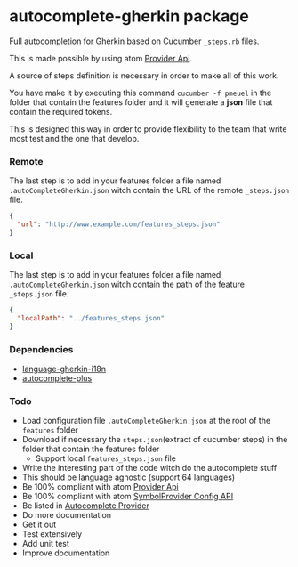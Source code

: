 # autocomplete-gherkin package

Full autocompletion for Gherkin based on Cucumber `_steps.rb` files.

This is made possible by using atom [Provider Api](https://github.com/atom/autocomplete-plus/wiki/Provider-API).

A source of steps definition is necessary in order to make all of this work.

You have make it by executing this command `cucumber -f pmeuel` in the folder that contain the features folder and it will generate a **json** file that contain the required tokens.

This is designed this way in order to provide flexibility to the team that write most test and the one that develop.


### Remote

The last step is to add in your features folder a file named `.autoCompleteGherkin.json` witch contain the URL of the remote `_steps.json` file.

```json
{
  "url": "http://www.example.com/features_steps.json"
}
```

### Local

The last step is to add in your features folder a file named `.autoCompleteGherkin.json` witch contain the path of the feature `_steps.json` file.

```json
{
  "localPath": "../features_steps.json"
}
```

### Dependencies

* [language-gherkin-i18n](https://github.com/mackoj/language-gherkin-i18n)
* [autocomplete-plus](https://github.com/atom-community/autocomplete-plus)

### Todo

* Load configuration file `.autoCompleteGherkin.json` at the root of the `features` folder
* Download if necessary the `steps.json`(extract of cucumber steps) in the folder that contain the features folder
  * Support local `features_steps.json` file
* Write the interesting part of the code witch do the autocomplete stuff
* This should be language agnostic (support 64 languages)
* Be 100% compliant with atom [Provider Api](https://github.com/atom/autocomplete-plus/wiki/Provider-API)
* Be 100% compliant with atom [SymbolProvider Config API](https://github.com/atom/autocomplete-plus/wiki/SymbolProvider-Config-API)
* Be listed in [Autocomplete Provider](https://github.com/atom/autocomplete-plus/wiki/Autocomplete-Providers)
* Do more documentation
* Get it out
* Test extensively
* Add unit test
* Improve documentation
